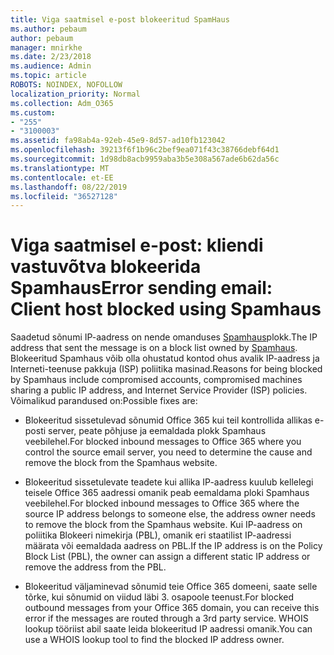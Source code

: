 ```yaml
---
title: Viga saatmisel e-post blokeeritud SpamHaus
ms.author: pebaum
author: pebaum
manager: mnirkhe
ms.date: 2/23/2018
ms.audience: Admin
ms.topic: article
ROBOTS: NOINDEX, NOFOLLOW
localization_priority: Normal
ms.collection: Adm_O365
ms.custom:
- "255"
- "3100003"
ms.assetid: fa98ab4a-92eb-45e9-8d57-ad10fb123042
ms.openlocfilehash: 39213f6f1b96c2bef9ea071f43c38766debf64d1
ms.sourcegitcommit: 1d98db8acb9959aba3b5e308a567ade6b62da56c
ms.translationtype: MT
ms.contentlocale: et-EE
ms.lasthandoff: 08/22/2019
ms.locfileid: "36527128"
---
```

# <a name="error-sending-email-client-host-blocked-using-spamhaus"></a><span data-ttu-id="93a75-102">Viga saatmisel e-post: kliendi vastuvõtva blokeerida Spamhaus</span><span class="sxs-lookup"><span data-stu-id="93a75-102">Error sending email: Client host blocked using Spamhaus</span></span>

<span data-ttu-id="93a75-103">Saadetud sõnumi IP-aadress on nende omanduses [Spamhaus](https://go.microsoft.com/fwlink/p/?linkid=123245)plokk.</span><span class="sxs-lookup"><span data-stu-id="93a75-103">The IP address that sent the message is on a block list owned by [Spamhaus](https://go.microsoft.com/fwlink/p/?linkid=123245).</span></span> <span data-ttu-id="93a75-104">Blokeeritud Spamhaus võib olla ohustatud kontod ohus avalik IP-aadress ja Interneti-teenuse pakkuja (ISP) poliitika masinad.</span><span class="sxs-lookup"><span data-stu-id="93a75-104">Reasons for being blocked by Spamhaus include compromised accounts, compromised machines sharing a public IP address, and Internet Service Provider (ISP) policies.</span></span> <span data-ttu-id="93a75-105">Võimalikud parandused on:</span><span class="sxs-lookup"><span data-stu-id="93a75-105">Possible fixes are:</span></span>
  
- <span data-ttu-id="93a75-106">Blokeeritud sissetulevad sõnumid Office 365 kui teil kontrollida allikas e-posti server, peate põhjuse ja eemaldada plokk Spamhaus veebilehel.</span><span class="sxs-lookup"><span data-stu-id="93a75-106">For blocked inbound messages to Office 365 where you control the source email server, you need to determine the cause and remove the block from the Spamhaus website.</span></span>

- <span data-ttu-id="93a75-107">Blokeeritud sissetulevate teadete kui allika IP-aadress kuulub kellelegi teisele Office 365 aadressi omanik peab eemaldama ploki Spamhaus veebilehel.</span><span class="sxs-lookup"><span data-stu-id="93a75-107">For blocked inbound messages to Office 365 where the source IP address belongs to someone else, the address owner needs to remove the block from the Spamhaus website.</span></span> <span data-ttu-id="93a75-108">Kui IP-aadress on poliitika Blokeeri nimekirja (PBL), omanik eri staatilist IP-aadressi määrata või eemaldada aadress on PBL.</span><span class="sxs-lookup"><span data-stu-id="93a75-108">If the IP address is on the Policy Block List (PBL), the owner can assign a different static IP address or remove the address from the PBL.</span></span>

- <span data-ttu-id="93a75-109">Blokeeritud väljaminevad sõnumid teie Office 365 domeeni, saate selle tõrke, kui sõnumid on viidud läbi 3. osapoole teenust.</span><span class="sxs-lookup"><span data-stu-id="93a75-109">For blocked outbound messages from your Office 365 domain, you can receive this error if the messages are routed through a 3rd party service.</span></span> <span data-ttu-id="93a75-110">WHOIS lookup tööriist abil saate leida blokeeritud IP aadressi omanik.</span><span class="sxs-lookup"><span data-stu-id="93a75-110">You can use a WHOIS lookup tool to find the blocked IP address owner.</span></span>
